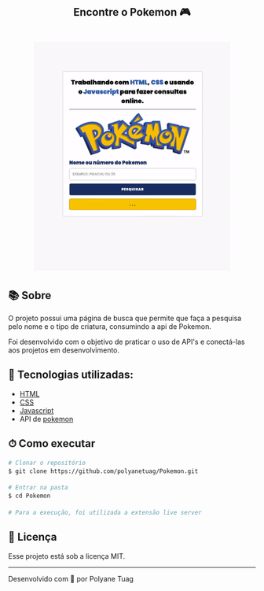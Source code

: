 <h2 align="center"> Encontre o Pokemon 🎮</h2>

<h1 align="center">
    <img width= '400' src="./assets/gifPokemon.gif"> 
</h1>


## 📚 Sobre

O projeto possui uma página de busca que permite que faça a pesquisa pelo nome e o tipo de criatura, consumindo a api de Pokemon.

Foi desenvolvido com o objetivo de praticar o uso de API's e conectá-las aos projetos em desenvolvimento.

## 🚀 Tecnologias utilizadas:

- [HTML](https://developer.mozilla.org/pt-BR/docs/Web/HTML)
- [CSS](https://developer.mozilla.org/pt-BR/docs/Web/CSS)
- [Javascript](https://javascript.info/)
- API de <a href='https://pokeapi.co'>pokemon</a>

## ⏱ Como executar

```bash
# Clonar o repositório
$ git clone https://github.com/polyanetuag/Pokemon.git

# Entrar na pasta
$ cd Pokemon

# Para a execução, foi utilizada a extensão live server

```

## 📝 Licença

Esse projeto está sob a licença MIT.

---

Desenvolvido com 💜 por Polyane Tuag
